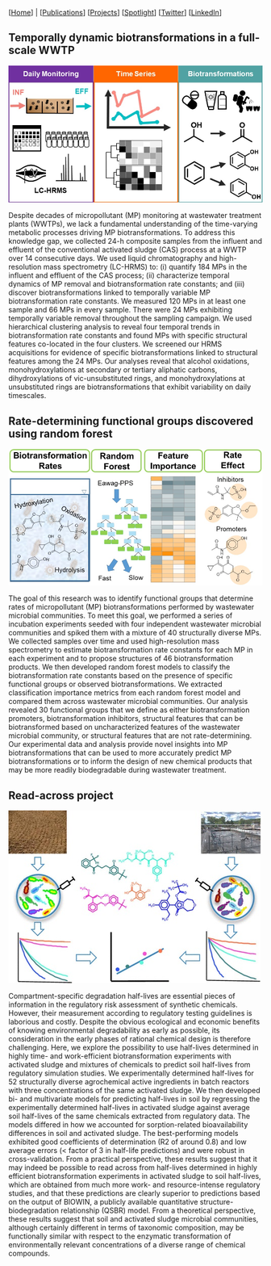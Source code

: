 [[Home](https://stephlynrich.github.io)] | 
[[Publications](https://stephlynrich.github.io/publications.html)]
[[Projects](https://stephlynrich.github.io/projects.html)]
[[Spotlight](https://gradschool.cornell.edu/spotlights/student-spotlight-stephanie-rich/)]
[[Twitter](https://twitter.com/stephrich257)]
[[LinkedIn](https://www.linkedin.com/in/stephanielrich/)]

## Temporally dynamic biotransformations in a full-scale WWTP
![alt](img/Rich.Helbling.2023%20-%20TOCart%20-%20submission.jpg)

Despite decades of micropollutant (MP) monitoring at wastewater treatment plants (WWTPs), we lack a fundamental understanding of the time-varying metabolic processes driving MP biotransformations. To address this knowledge gap, we collected 24-h composite samples from the influent and effluent of the conventional activated sludge (CAS) process at a WWTP over 14 consecutive days. We used liquid chromatography and high-resolution mass spectrometry (LC-HRMS) to: (i) quantify 184 MPs in the influent and effluent of the CAS process; (ii) characterize temporal dynamics of MP removal and biotransformation rate constants; and (iii) discover biotransformations linked to temporally variable MP biotransformation rate constants. We measured 120 MPs in at least one sample and 66 MPs in every sample. There were 24 MPs exhibiting temporally variable removal throughout the sampling campaign. We used hierarchical clustering analysis to reveal four temporal trends in biotransformation rate constants and found MPs with specific structural features co-located in the four clusters. We screened our HRMS acquisitions for evidence of specific biotransformations linked to structural features among the 24 MPs. Our analyses reveal that alcohol oxidations, monohydroxylations at secondary or tertiary aliphatic carbons, dihydroxylations of vic-unsubstituted rings, and monohydroxylations at unsubstituted rings are biotransformations that exhibit variability on daily timescales.


## Rate-determining functional groups discovered using random forest
![alt](img/TOCart_v2_Rich.Zumstein.Helbling.2022.jpg)

The goal of this research was to identify functional groups that determine rates of micropollutant (MP) biotransformations performed by wastewater microbial communities. To meet this goal, we performed a series of incubation experiments seeded with four independent wastewater microbial communities and spiked them with a mixture of 40 structurally diverse MPs. We collected samples over time and used high-resolution mass spectrometry to estimate biotransformation rate constants for each MP in each experiment and to propose structures of 46 biotransformation products. We then developed random forest models to classify the biotransformation rate constants based on the presence of specific functional groups or observed biotransformations. We extracted classification importance metrics from each random forest model and compared them across wastewater microbial communities. Our analysis revealed 30 functional groups that we define as either biotransformation promoters, biotransformation inhibitors, structural features that can be biotransformed based on uncharacterized features of the wastewater microbial community, or structural features that are not rate-determining. Our experimental data and analysis provide novel insights into MP biotransformations that can be used to more accurately predict MP biotransformations or to inform the design of new chemical products that may be more readily biodegradable during wastewater treatment.

## Read-across project
![alt](img/read_across_graphicalabstract.jpg)

Compartment-specific degradation half-lives are essential pieces of information in the regulatory risk assessment of synthetic chemicals. However, their measurement according to regulatory testing guidelines is laborious and costly. Despite the obvious ecological and economic benefits of knowing environmental degradability as early as possible, its consideration in the early phases of rational chemical design is therefore challenging. Here, we explore the possibility to use half-lives determined in highly time- and work-efficient biotransformation experiments with activated sludge and mixtures of chemicals to predict soil half-lives from regulatory simulation studies. We experimentally determined half-lives for 52 structurally diverse agrochemical active ingredients in batch reactors with three concentrations of the same activated sludge. We then developed bi- and multivariate models for predicting half-lives in soil by regressing the experimentally determined half-lives in activated sludge against average soil half-lives of the same chemicals extracted from regulatory data. The models differed in how we accounted for sorption-related bioavailability differences in soil and activated sludge. The best-performing models exhibited good coefficients of determination (R2 of around 0.8) and low average errors (&lt; factor of 3 in half-life predictions) and were robust in cross-validation. From a practical perspective, these results suggest that it may indeed be possible to read across from half-lives determined in highly efficient biotransformation experiments in activated sludge to soil half-lives, which are obtained from much more work- and resource-intense regulatory studies, and that these predictions are clearly superior to predictions based on the output of BIOWIN, a publicly available quantitative structure-biodegradation relationship (QSBR) model. From a theoretical perspective, these results suggest that soil and activated sludge microbial communities, although certainly different in terms of taxonomic composition, may be functionally similar with respect to the enzymatic transformation of environmentally relevant concentrations of a diverse range of chemical compounds.
